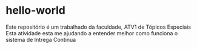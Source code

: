 # hello-world
Este repositório é um trabalhado da faculdade, ATV1 de Tópicos Especiais
Esta atividade esta me ajudando a entender melhor como funciona o sistema de Intrega Continua
